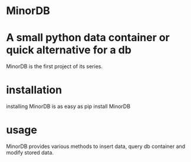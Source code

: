 # MinorDB
# A small python data container or quick alternative for a db
MinorDB is the first project of its series. 

# installation
installing MinorDB is as easy as pip install MinorDB

# usage
MinorDB provides various methods to insert data, query db container and modify stored data.

